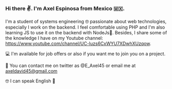 ### Hi there ✌. I'm Axel Espinosa from Mexico 🇲🇽. 

I'm a student of systems engineering 🤓 passionate about web technologies, especially I work on the backend. I feel comfortable using PHP and I'm also learning JS to use it on the backend with NodeJs🚀. Besides, I share some of the knowledge I have on my Youtube channel: https://www.youtube.com/channel/UC-luzs6CxWYU7XDwhXUzqow. 

💻 I'm available for job offers or also if you want me to join you on a project.

👀 You can contact me on twitter as @E_Axel45 or email me at axeldavid45@gmail.com

🤓 I can speak English 👀

